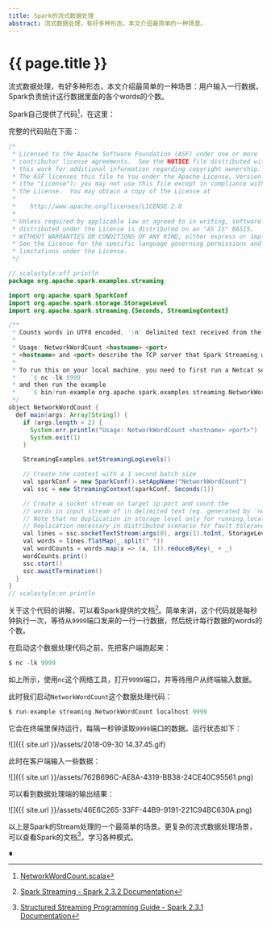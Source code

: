 ```yaml
---
title: Spark的流式数据处理
abstract: 流式数据处理，有好多种形态，本文介绍最简单的一种场景。
---
```


# {{ page.title }}

流式数据处理，有好多种形态，本文介绍最简单的一种场景：用户输入一行数据，Spark负责统计这行数据里面的各个words的个数。

Spark自己提供了代码[^src]，在这里：

[^src]: [NetworkWordCount.scala](https://github.com/apache/spark/blob/v2.3.2/examples/src/main/scala/org/apache/spark/examples/streaming/NetworkWordCount.scala)

完整的代码贴在下面：

```java
/*
 * Licensed to the Apache Software Foundation (ASF) under one or more
 * contributor license agreements.  See the NOTICE file distributed with
 * this work for additional information regarding copyright ownership.
 * The ASF licenses this file to You under the Apache License, Version 2.0
 * (the "License"); you may not use this file except in compliance with
 * the License.  You may obtain a copy of the License at
 *
 *    http://www.apache.org/licenses/LICENSE-2.0
 *
 * Unless required by applicable law or agreed to in writing, software
 * distributed under the License is distributed on an "AS IS" BASIS,
 * WITHOUT WARRANTIES OR CONDITIONS OF ANY KIND, either express or implied.
 * See the License for the specific language governing permissions and
 * limitations under the License.
 */

// scalastyle:off println
package org.apache.spark.examples.streaming

import org.apache.spark.SparkConf
import org.apache.spark.storage.StorageLevel
import org.apache.spark.streaming.{Seconds, StreamingContext}

/**
 * Counts words in UTF8 encoded, '\n' delimited text received from the network every second.
 *
 * Usage: NetworkWordCount <hostname> <port>
 * <hostname> and <port> describe the TCP server that Spark Streaming would connect to receive data.
 *
 * To run this on your local machine, you need to first run a Netcat server
 *    `$ nc -lk 9999`
 * and then run the example
 *    `$ bin/run-example org.apache.spark.examples.streaming.NetworkWordCount localhost 9999`
 */
object NetworkWordCount {
  def main(args: Array[String]) {
    if (args.length < 2) {
      System.err.println("Usage: NetworkWordCount <hostname> <port>")
      System.exit(1)
    }

    StreamingExamples.setStreamingLogLevels()

    // Create the context with a 1 second batch size
    val sparkConf = new SparkConf().setAppName("NetworkWordCount")
    val ssc = new StreamingContext(sparkConf, Seconds(1))

    // Create a socket stream on target ip:port and count the
    // words in input stream of \n delimited text (eg. generated by 'nc')
    // Note that no duplication in storage level only for running locally.
    // Replication necessary in distributed scenario for fault tolerance.
    val lines = ssc.socketTextStream(args(0), args(1).toInt, StorageLevel.MEMORY_AND_DISK_SER)
    val words = lines.flatMap(_.split(" "))
    val wordCounts = words.map(x => (x, 1)).reduceByKey(_ + _)
    wordCounts.print()
    ssc.start()
    ssc.awaitTermination()
  }
}
// scalastyle:on println
```

关于这个代码的讲解，可以看Spark提供的文档[^doc]。简单来讲，这个代码就是每秒钟执行一次，等待从`9999`端口发来的一行一行数据，然后统计每行数据的words的个数。

[^doc]: [Spark Streaming - Spark 2.3.2 Documentation](https://spark.apache.org/docs/latest/streaming-programming-guide.html)

在启动这个数据处理代码之前，先把客户端跑起来：

```scala
$ nc -lk 9999
```

如上所示，使用`nc`这个网络工具，打开`9999`端口，并等待用户从终端输入数据。

此时我们启动`NetworkWordCount`这个数据处理代码：

```scala
$ run-example streaming.NetworkWordCount localhost 9999
```

它会在终端里保持运行，每隔一秒钟读取`9999`端口的数据。运行状态如下：

![]({{ site.url }}/assets/2018-09-30 14.37.45.gif)

此时在客户端输入一些数据：

![]({{ site.url }}/assets/762B696C-AE8A-4319-BB38-24CE40C95561.png)

可以看到数据处理端的输出结果：

![]({{ site.url }}/assets/46E6C265-33FF-44B9-9191-221C94BC630A.png)

以上是Spark的Stream处理的一个最简单的场景。更复杂的流式数据处理场景，可以查看Spark的文档[^streaming]，学习各种模式。

[^streaming]: [Structured Streaming Programming Guide - Spark 2.3.1 Documentation](https://spark.apache.org/docs/latest/structured-streaming-programming-guide.html)

∎











